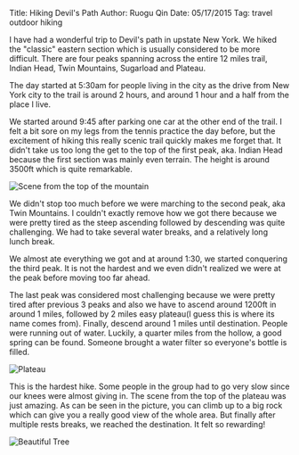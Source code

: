 Title: Hiking Devil's Path
Author: Ruogu Qin
Date: 05/17/2015
Tag: travel
     outdoor
     hiking

I have had a wonderful trip to Devil's path in upstate New York. We hiked the "classic" eastern section which is usually considered to be more difficult. There are four peaks spanning across the entire 12 miles trail, Indian Head, Twin Mountains, Sugarload and Plateau.

The day started at 5:30am for people living in the city as the drive from New York city to the trail is around 2 hours, and around 1 hour and a half from the place I live.

We started around 9:45 after parking one car at the other end of the trail. I felt a bit sore on my legs from the tennis practice the day before, but the excitement of hiking this really scenic trail quickly makes me forget that. It didn't take us too long the get to the top of the first peak, aka. Indian Head because the first section was mainly even terrain. The height is around 3500ft which is quite remarkable.

<img src="http://i.imgur.com/lBz48e1.jpg" alt="Scene from the top of the mountain"></img>

We didn't stop too much before we were marching to the second peak, aka Twin Mountains. I couldn't exactly remove how we got there because we were pretty tired as the steep ascending followed by descending was quite challenging. We had to take several water breaks, and a relatively long lunch break.

We almost ate everything we got and at around 1:30, we started conquering the third peak. It is not the hardest and we even didn't realized we were at the peak before moving too far ahead.

The last peak was considered most challenging because we were pretty tired after previous 3 peaks and also we have to ascend around 1200ft in around 1 miles, followed by 2 miles easy plateau(I guess this is where its name comes from). Finally, descend around 1 miles until destination. People were running out of water. Luckily, a quarter miles from the hollow, a good spring can be found. Someone brought a water filter so everyone's bottle is filled.

<img src="http://i.imgur.com/fwCG6El.jpg" alt="Plateau"></img>

This is the hardest hike. Some people in the group had to go very slow since our knees were almost giving in. The scene from the top of the plateau was just amazing. As can be seen in the picture, you can climb up to a big rock which can give you a really good view of the whole area. But finally after multiple rests breaks, we reached the destination. It felt so rewarding!

<img src="http://i.imgur.com/yFVQ1Jt.jpg" alt="Beautiful Tree"></img>





